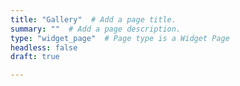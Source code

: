 ```yaml
---
title: "Gallery"  # Add a page title.
summary: ""  # Add a page description.
type: "widget_page"  # Page type is a Widget Page
headless: false
draft: true

---
```

<!---
Issue: https://github.com/wowchemy/wowchemy-hugo-modules/issues/2245
--->
